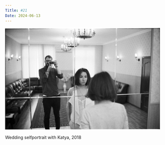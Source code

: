 ```yaml
---
Title: #21
Date: 2024-06-13
---
```


![Wedding selfportrait, 2018](images/022-wedding-selfportrait@2x.webp)

Wedding selfportrait with Katya, 2018
